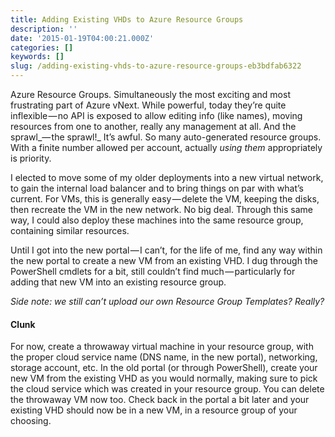 ```yaml
---
title: Adding Existing VHDs to Azure Resource Groups
description: ''
date: '2015-01-19T04:00:21.000Z'
categories: []
keywords: []
slug: /adding-existing-vhds-to-azure-resource-groups-eb3bdfab6322
---
```


Azure Resource Groups. Simultaneously the most exciting and most frustrating part of Azure vNext. While powerful, today they’re quite inflexible — no API is exposed to allow editing info (like names), moving resources from one to another, really any management at all. And the sprawl_— the sprawl!_ It’s awful. So many auto-generated resource groups. With a finite number allowed per account, actually _using them_ appropriately is priority.

I elected to move some of my older deployments into a new virtual network, to gain the internal load balancer and to bring things on par with what’s current. For VMs, this is generally easy — delete the VM, keeping the disks, then recreate the VM in the new network. No big deal. Through this same way, I could also deploy these machines into the same resource group, containing similar resources.

Until I got into the new portal — I can’t, for the life of me, find any way within the new portal to create a new VM from an existing VHD. I dug through the PowerShell cmdlets for a bit, still couldn’t find much — particularly for adding that new VM into an existing resource group.

_Side note: we still can’t upload our own Resource Group Templates? Really?_

#### Clunk

For now, create a throwaway virtual machine in your resource group, with the proper cloud service name (DNS name, in the new portal), networking, storage account, etc. In the old portal (or through PowerShell), create your new VM from the existing VHD as you would normally, making sure to pick the cloud service which was created in your resource group. You can delete the throwaway VM now too. Check back in the portal a bit later and your existing VHD should now be in a new VM, in a resource group of your choosing.
